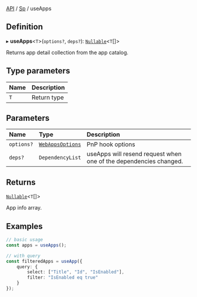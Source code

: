 [API](API/index.md) / [Sp](API/index.md#sp) / useApps

## Definition

▸ **useApps**<`T`\>(`options?`, `deps?`): [`Nullable`](NullableT.md#nullable)<`T`[]\>

Returns app detail collection from the app catalog.

## Type parameters

| Name | Description |
| :------ | :------ |
| `T` | Return type |

## Parameters

| Name | Type | Description |
| :------ | :------ | :------ |
| `options?` | [`WebAppsOptions`](useApps.md#webappsoptions) | PnP hook options |
| `deps?` | `DependencyList` | useApps will resend request when one of the dependencies changed. |

## Returns

[`Nullable`](NullableT.md#nullable)<`T`[]\>

App info array.

## Examples

```typescript
// basic usage
const apps = useApps();

// with query
const filteredApps = useApp({
	query: {
		select: ["Title", "Id", "IsEnabled"],
		filter: "IsEnabled eq true"
	}
});
```


